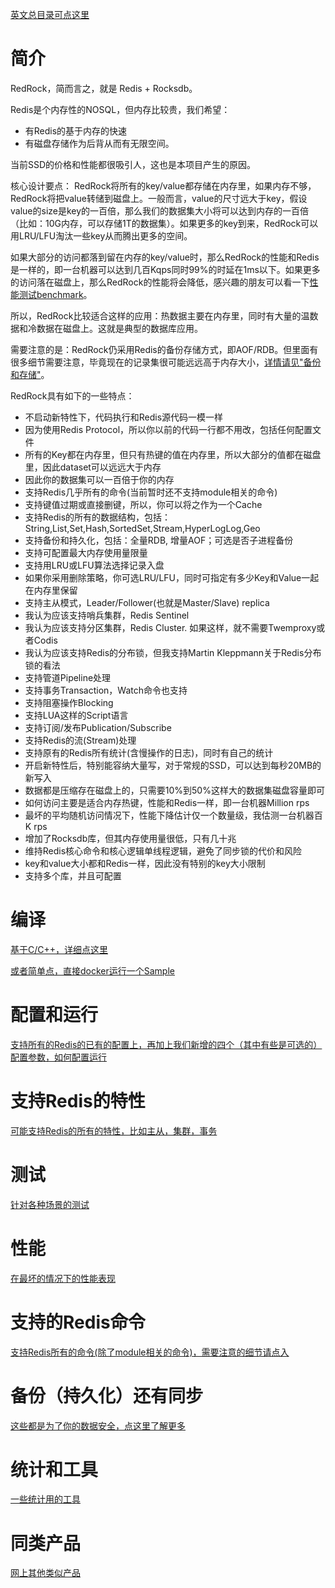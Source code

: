 [英文总目录可点这里](../README.md) 

# 简介

RedRock，简而言之，就是 Redis + Rocksdb。

Redis是个内存性的NOSQL，但内存比较贵，我们希望：
* 有Redis的基于内存的快速
* 有磁盘存储作为后背从而有无限空间。

当前SSD的价格和性能都很吸引人，这也是本项目产生的原因。 

核心设计要点：
RedRock将所有的key/value都存储在内存里，如果内存不够，RedRock将把value转储到磁盘上。一般而言，value的尺寸远大于key，假设value的size是key的一百倍，那么我们的数据集大小将可以达到内存的一百倍（比如：10G内存，可以存储1T的数据集）。如果更多的key到来，RedRock可以用LRU/LFU淘汰一些key从而腾出更多的空间。

如果大部分的访问都落到留在内存的key/value时，那么RedRock的性能和Redis是一样的，即一台机器可以达到几百Kqps同时99%的时延在1ms以下。如果更多的访问落在磁盘上，那么RedRock的性能将会降低，感兴趣的朋友可以看一下[性能测试benchmark](performance_cn.md)。

所以，RedRock比较适合这样的应用：热数据主要在内存里，同时有大量的温数据和冷数据在磁盘上。这就是典型的数据库应用。

需要注意的是：RedRock仍采用Redis的备份存储方式，即AOF/RDB。但里面有很多细节需要注意，毕竟现在的记录集很可能远远高于内存大小，[详情请见"备份和存储"](persistence_cn.md)。

RedRock具有如下的一些特点：
* 不启动新特性下，代码执行和Redis源代码一模一样
* 因为使用Redis Protocol，所以你以前的代码一行都不用改，包括任何配置文件
* 所有的Key都在内存里，但只有热键的值在内存里，所以大部分的值都在磁盘里，因此dataset可以远远大于内存
* 因此你的数据集可以一百倍于你的内存
* 支持Redis几乎所有的命令(当前暂时还不支持module相关的命令)
* 支持键值过期或直接删键，所以，你可以将之作为一个Cache
* 支持Redis的所有的数据结构，包括：String,List,Set,Hash,SortedSet,Stream,HyperLogLog,Geo
* 支持备份和持久化，包括：全量RDB, 增量AOF；可选是否子进程备份
* 支持可配置最大内存使用量限量
* 支持用LRU或LFU算法选择记录入盘
* 如果你采用删除策略，你可选LRU/LFU，同时可指定有多少Key和Value一起在内存里保留
* 支持主从模式，Leader/Follower(也就是Master/Slave) replica
* 我认为应该支持哨兵集群，Redis Sentinel
* 我认为应该支持分区集群，Redis Cluster. 如果这样，就不需要Twemproxy或者Codis
* 我认为应该支持Redis的分布锁，但我支持Martin Kleppmann关于Redis分布锁的看法 
* 支持管道Pipeline处理
* 支持事务Transaction，Watch命令也支持
* 支持阻塞操作Blocking
* 支持LUA这样的Script语言
* 支持订阅/发布Publication/Subscribe
* 支持Redis的流(Stream)处理
* 支持原有的Redis所有统计(含慢操作的日志)，同时有自己的统计
* 开启新特性后，特别能容纳大量写，对于常规的SSD，可以达到每秒20MB的新写入
* 数据都是压缩存在磁盘上的，只需要10%到50%这样大的数据集磁盘容量即可
* 如何访问主要是适合内存热键，性能和Redis一样，即一台机器Million rps
* 最坏的平均随机访问情况下，性能下降估计仅一个数量级，我估测一台机器百K rps
* 增加了Rocksdb库，但其内存使用量很低，只有几十兆
* 维持Redis核心命令和核心逻辑单线程逻辑，避免了同步锁的代价和风险
* key和value大小都和Redis一样，因此没有特别的key大小限制
* 支持多个库，并且可配置

# 编译

[基于C/C++，详细点这里](compile_cn.md)

[或者简单点，直接docker运行一个Sample](howrun_cn.md)

# 配置和运行

[支持所有的Redis的已有的配置上，再加上我们新增的四个（其中有些是可选的）配置参数，如何配置运行](howrun_cn.md)

# 支持Redis的特性

[可能支持Redis的所有的特性，比如主从，集群，事务](feature_cn.md)

# 测试

[针对各种场景的测试](test_cn.md)

# 性能

[在最坏的情况下的性能表现](performance_cn.md)

# 支持的Redis命令

[支持Redis所有的命令(除了module相关的命令)，需要注意的细节请点入](commands_cn.md)

# 备份（持久化）还有同步

[这些都是为了你的数据安全，点这里了解更多](persistence_cn.md)

# 统计和工具

[一些统计用的工具](stat_cn.md)

# 同类产品

[网上其他类似产品](peers_cn.md)